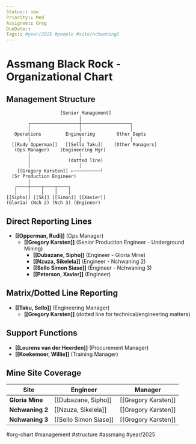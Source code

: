 ```yaml
---
Status:: new
Priority:: Med
Assignee:: Greg
DueDate:: 
Tags:: #year/2025 #people #site/nchwaning2
---
```


# Assmang Black Rock - Organizational Chart

## Management Structure

```
                    [Senior Management]
                           │
        ┌──────────────────┼──────────────────┐
        │                  │                  │
   Operations         Engineering        Other Depts
        │                  │                  │
  [[Rudy Opperman]]   [[Sello Taku]]    [Other Managers]
   (Ops Manager)    (Engineering Mgr)
        │                  ┆
        │              (dotted line)
        │                  ┆
    [[Gregory Karsten]] ←──────────┘
  (Sr Production Engineer)
        │
   ┌────┼────┬────┬────┐
   │    │    │    │    │
[[Sipho]] [[Sk]] [[Simon]] [[Xavier]]
(Gloria) (Nch 2) (Nch 3) (Engineer)
```

## Direct Reporting Lines
- **[[Opperman, Rudi]]** (Ops Manager)
  - **[[Gregory Karsten]]** (Senior Production Engineer - Underground Mining)
    - **[[Dubazane, Sipho]]** (Engineer - Gloria Mine)
    - **[[Nzuza, Sikelela]]** (Engineer - Nchwaning 2)  
    - **[[Sello Simon Siase]]** (Engineer - Nchwaning 3)
    - **[[Peterson, Xavier]]** (Engineer)

## Matrix/Dotted Line Reporting
- **[[Taku, Sello]]** (Engineering Manager)
  - **[[Gregory Karsten]]** (dotted line for technical/engineering matters)

## Support Functions
- **[[Lourens van der Heerden]]** (Procurement Manager)
- **[[Koekemoer, Willie]]** (Training Manager)

## Mine Site Coverage
| Site | Engineer | Manager |
|------|----------|---------|
| **Gloria Mine** | [[Dubazane, Sipho]] | [[Gregory Karsten]] |
| **Nchwaning 2** | [[Nzuza, Sikelela]] | [[Gregory Karsten]] |
| **Nchwaning 3** | [[Sello Simon Siase]] | [[Gregory Karsten]] |

#org-chart #management #structure #assmang #year/2025